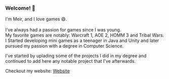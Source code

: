 ### Welcome! 👋

<!--
**Meirshomron/Meirshomron** is a ✨ _special_ ✨ repository because its `README.md` (this file) appears on your GitHub profile.

Here are some ideas to get you started:

- 🔭 I’m currently working on ...
- 🌱 I’m currently learning ...
- 👯 I’m looking to collaborate on ...
- 🤔 I’m looking for help with ...
- 💬 Ask me about ...
- 📫 How to reach me: ...
- 😄 Pronouns: ...
- ⚡ Fun fact: ...
-->

I'm Meir, and I love games 😄.
<br>
<br>I've always had a passion for games since I was young.</br>
My favorite games are notably: Warcraft 1, AOE 2, HOMM 3 and Tribal Wars.
I Started developing mini games as a teenager in Java and Unity and later pursued my passion with a degree in Computer Science.

I've started by uplading some of the projects I did in my degree and continued to add here any notable project that I've afterwards.

Checkout my website: <a href="https://meirshomron.github.io/">Website</a>
